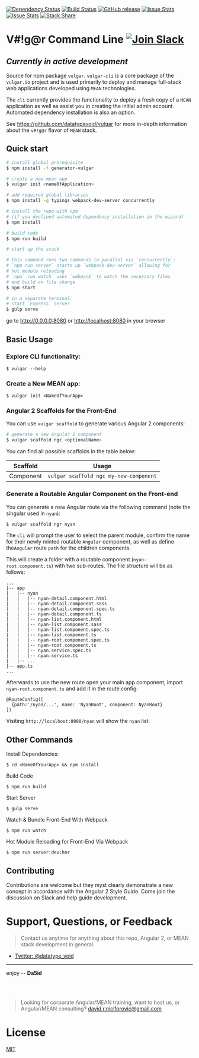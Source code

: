 [![Dependency Status](https://david-dm.org/datatypevoid/vulgar-cli.svg)](https://david-dm.org/datatypevoid/vulgar-cli) [![Build Status](https://travis-ci.org/datatypevoid/vulgar-cli.svg?branch=master)](https://travis-ci.org/datatypevoid/vulgar-cli) [![GitHub release](https://img.shields.io/github/release/qubyte/rubidium.svg)](https://github.com/datatypevoid/vulgar-cli) [![Issue Stats](http://issuestats.com/github/datatypevoid/generator-vulgar/badge/pr?style=flat)](http://issuestats.com/github/datatypevoid/vulgar-cli) [![Issue Stats](http://issuestats.com/github/datatypevoid/vulgar-cli/badge/issue?style=flat)](http://issuestats.com/github/datatypevoid/vulgar-cli) [![Stack Share](http://img.shields.io/badge/tech-stack-0690fa.svg?style=flat)](stackshare.io/datatypevoid/vulgar)

# V#!g@r Command Line [![Join Slack](https://img.shields.io/badge/slack-join-brightgreen.svg)](http://www.davidniciforovic.com/wp-login.php?action=slack-invitation)

## *Currently in active development*

Source for npm package `vulgar`. `vulgar-cli` is a core package of the `vulgar.io` project and is used primarily to deploy and manage full-stack web applications developed using `MEAN` technologies.

The `cli` currently provides the functionality to deploy a fresh copy of a `MEAN` application as well as assist you in creating the initial admin account. Automated dependency installation is also an option.

See <https://github.com/datatypevoid/vulgar> for more in-depth information about the `v#!g@r` flavor of `MEAN` stack.

## Quick start

```bash
# install global prerequisite
$ npm install -f generator-vulgar

# create a new mean app
$ vulgar init <nameOfApplication>

# add required global libraries
$ npm install -g typings webpack-dev-server concurrently

# install the repo with npm
# (if you declined automated dependency installation in the wizard)
$ npm install

# build code
$ npm run build

# start up the stack

# this command runs two commands in parallel via `concurrently`:
# `npm run server` starts up `webpack-dev-server` allowing for
# hot module reloading
# `npm` run watch` uses `webpack` to watch the necessary files
# and build on file change
$ npm start

# in a separate terminal:
# start `Express` server
$ gulp serve
```

go to <http://0.0.0.0:8080> or <http://localhost:8080> in your browser

## Basic Usage

### Explore CLI functionality:

```
$ vulgar --help
```

### Create a New MEAN app:

```
$ vulgar init <NameOfYourApp>
```

### Angular 2 Scaffolds for the Front-End

You can use `vulgar scaffold` to generate various Angular 2 components:

```bash
# generate a new Angular 2 component
$ vulgar scaffold ngc <optionalName>
```

You can find all possible scaffolds in the table below:

Scaffold  | Usage
--------- | ----------------------------------
Component | `vulgar scaffold ngc my-new-component`

### Generate a Routable Angular Component on the Front-end

You can generate a new Angular route via the following command (note the singular used in `nyan`):

```bash
$ vulgar scaffold ngr nyan
```

The `cli` will prompt the user to select the parent module, confirm the name for their newly minted routable `Angular` component, as well as define the`Angular` route `path` for the children components.

This will create a folder with a routable component (`nyan-root.component.ts`) with two sub-routes. The file structure will be as follows:

```
...
|-- app
|   |-- nyan
|   |   |-- nyan-detail.component.html
|   |   |-- nyan-detail.component.sass
|   |   |-- nyan-detail.component.spec.ts
|   |   |-- nyan-detail.component.ts
|   |   |-- nyan-list.component.html
|   |   |-- nyan-list.component.sass
|   |   |-- nyan-list.component.spec.ts
|   |   |-- nyan-list.component.ts
|   |   |-- nyan-root.component.spec.ts
|   |   |-- nyan-root.component.ts
|   |   |-- nyan.service.spec.ts
|   |   |-- nyan.service.ts
|   |-- ...
|-- app.ts
...
```

Afterwards to use the new route open your main app component, import `nyan-root.component.ts` and add it in the route config:

```
@RouteConfig([
  {path:'/nyan/...', name: 'NyanRoot', component: NyanRoot}
])
```

Visiting `http://localhost:8080/nyan` will show the `nyan` list.

## Other Commands

  Install Dependencies:

```
$ cd <NameOfYourApp> && npm install
```

Build Code

```
$ npm run build
```

Start Server

```
$ gulp serve
```

Watch & Bundle Front-End With Webpack

```
$ npm run watch
```

Hot Module Reloading for Front-End Via Webpack

```
$ npm run server:dev:hmr
```

## Contributing

Contributions are welcome but they myst clearly demonstrate a new concept in accordance with the Angular 2 Style Guide. Come join the discussion on Slack and help guide development.

# Support, Questions, or Feedback

> Contact us anytime for anything about this repo, Angular 2, or MEAN stack development in general.

- [Twitter: @datatype_void](https://twitter.com/datatype_void)

--------------------------------------------------------------------------------

enjoy -- **Da5id**

<br><br>

> Looking for corporate Angular/MEAN training, want to host us, or Angular/MEAN consulting? david.r.niciforovic@gmail.com

# License

 [MIT](/LICENSE)
